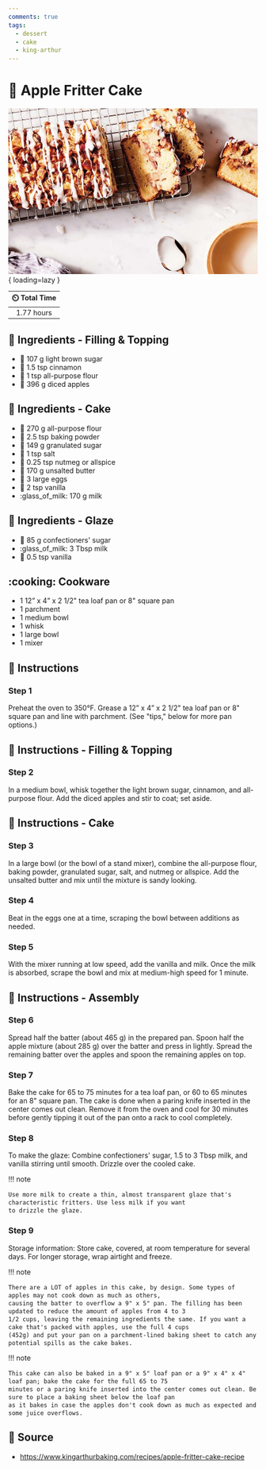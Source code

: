 ```yaml
---
comments: true
tags:
  - dessert
  - cake
  - king-arthur
---
```

# :green_apple: Apple Fritter Cake

![Apple Fritter Cake](../../assets/images/apple-fritter-cake.jpg){ loading=lazy }

| :timer_clock: Total Time |
|:-----------------------: |
| 1.77 hours |

## :salt: Ingredients - Filling & Topping

- :maple_leaf: 107 g light brown sugar
- :custard: 1.5 tsp cinnamon
- :ear_of_rice: 1 tsp all-purpose flour
- :green_apple: 396 g diced apples

## :salt: Ingredients - Cake

- :ear_of_rice: 270 g all-purpose flour
- :dash: 2.5 tsp baking powder
- :candy: 149 g granulated sugar
- :salt: 1 tsp salt
- :chestnut: 0.25 tsp nutmeg or allspice
- :butter: 170 g unsalted butter
- :egg: 3 large eggs
- :icecream: 2 tsp vanilla
- :glass_of_milk: 170 g milk

## :salt: Ingredients - Glaze

- :candy: 85 g confectioners' sugar
- :glass_of_milk: 3 Tbsp milk
- :icecream: 0.5 tsp vanilla

## :cooking: Cookware

- 1 12” x 4” x 2 1/2" tea loaf pan or 8" square pan
- 1 parchment
- 1 medium bowl
- 1 whisk
- 1 large bowl
- 1 mixer

## :pencil: Instructions

### Step 1

Preheat the oven to 350°F. Grease a 12” x 4” x 2 1/2" tea loaf pan or 8" square pan and line with parchment. (See
"tips," below for more pan options.)

## :pencil: Instructions - Filling & Topping

### Step 2

In a medium bowl, whisk together the light brown sugar, cinnamon, and all-purpose flour. Add the diced apples and stir
to coat; set aside.

## :pencil: Instructions - Cake

### Step 3

In a large bowl (or the bowl of a stand mixer), combine the all-purpose flour, baking powder, granulated sugar, salt,
and nutmeg or allspice. Add the unsalted butter and mix until the mixture is sandy looking.

### Step 4

Beat in the eggs one at a time, scraping the bowl between additions as needed.

### Step 5

With the mixer running at low speed, add the vanilla and milk. Once the milk is absorbed, scrape the bowl and mix at
medium-high speed for 1 minute.

## :pencil: Instructions - Assembly

### Step 6

Spread half the batter (about 465 g) in the prepared pan. Spoon half the apple mixture (about 285
g) over the batter and press in lightly. Spread the remaining batter over the apples and spoon the remaining apples on
top.

### Step 7

Bake the cake for 65 to 75 minutes for a tea loaf pan, or 60 to 65 minutes for an 8" square pan. The cake is done when
a paring knife inserted in the center comes out clean. Remove it from the oven and cool for 30 minutes before gently
tipping it out of the pan onto a rack to cool completely.

### Step 8

To make the glaze: Combine confectioners' sugar, 1.5 to 3 Tbsp milk, and vanilla stirring until smooth. Drizzle over the
cooled cake.

!!! note

    Use more milk to create a thin, almost transparent glaze that's characteristic fritters. Use less milk if you want
    to drizzle the glaze.

### Step 9

Storage information: Store cake, covered, at room temperature for several days. For longer storage, wrap airtight and
freeze.

!!! note

    There are a LOT of apples in this cake, by design. Some types of apples may not cook down as much as others,
    causing the batter to overflow a 9" x 5" pan. The filling has been updated to reduce the amount of apples from 4 to 3
    1/2 cups, leaving the remaining ingredients the same. If you want a cake that's packed with apples, use the full 4 cups
    (452g) and put your pan on a parchment-lined baking sheet to catch any potential spills as the cake bakes.

!!! note

    This cake can also be baked in a 9" x 5" loaf pan or a 9" x 4" x 4" loaf pan; bake the cake for the full 65 to 75
    minutes or a paring knife inserted into the center comes out clean. Be sure to place a baking sheet below the loaf pan
    as it bakes in case the apples don't cook down as much as expected and some juice overflows.

## :link: Source

- <https://www.kingarthurbaking.com/recipes/apple-fritter-cake-recipe>
